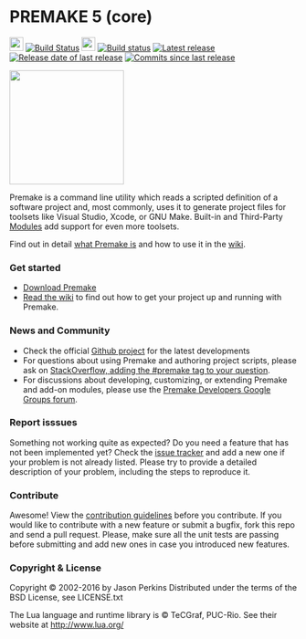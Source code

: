# PREMAKE 5 (core)
<img src="https://github.com/premake/premake-core/wiki/linux-widget.jpeg" width="24" height="24"/> [![Build Status](https://travis-ci.org/premake/premake-core.svg?branch=master)](https://travis-ci.org/premake/premake-core)
 <img src="https://github.com/premake/premake-core/wiki/windows-widget.jpeg" width="24" height="24"/> [![Build status](https://ci.appveyor.com/api/projects/status/lc9g332y2lqvel8h?svg=true)](https://ci.appveyor.com/project/PremakeOrganization/premake-core)
 [![Latest release](https://img.shields.io/github/release/premake/premake-core/all.svg)]()
 [![Release date of last release](https://img.shields.io/github/release-date-pre/premake/premake-core.svg)]()
 [![Commits since last release](https://img.shields.io/github/commits-since/premake/premake-core/v5.0.0-alpha13.svg)]()

<img src="http://premake.github.io/premake-logo.png" width="200" height="200" />

Premake is a command line utility which reads a scripted definition of a software project and, most commonly, uses it to generate project files for toolsets like Visual Studio, Xcode, or GNU Make. Built-in and Third-Party [Modules](https://github.com/premake/premake-core/wiki/Modules) add support for even more toolsets.

Find out in detail [what Premake is](https://github.com/premake/premake-core/wiki/What-Is-Premake) and how to use it in the [wiki](https://github.com/premake/premake-core/wiki).

### Get started

* [Download Premake](http://premake.github.io/download.html)
* [Read the wiki](https://github.com/premake/premake-core/wiki) to find out how to get your project up and running with Premake.


### News and Community

* Check the official [Github project](https://github.com/premake/premake-core) for the latest developments
* For questions about using Premake and authoring project scripts, please ask on [StackOverflow, adding the #premake tag to your question](http://stackoverflow.com/questions/tagged/premake).
* For discussions about developing, customizing, or extending Premake and add-on modules, please use the [Premake Developers Google Groups forum](https://groups.google.com/forum/#!forum/premake-development).

### Report isssues

Something not working quite as expected? Do you need a feature that has not been implemented yet? Check the [issue tracker](https://github.com/premake/premake-core/issues) and add a new one if your problem is not already listed. Please try to provide a detailed description of your problem, including the steps to reproduce it.

### Contribute

Awesome! View the [contribution guidelines](https://github.com/premake/premake-core/wiki/Contribution-Guidelines) before you contribute. If you would like to contribute with a new feature or submit a bugfix, fork this repo and send a pull request. Please, make sure all the unit tests are passing before submitting and add new ones in case you introduced new features.

### Copyright & License

Copyright &copy; 2002-2016 by Jason Perkins
Distributed under the terms of the BSD License, see LICENSE.txt

The Lua language and runtime library is &copy; TeCGraf, PUC-Rio.
See their website at http://www.lua.org/
